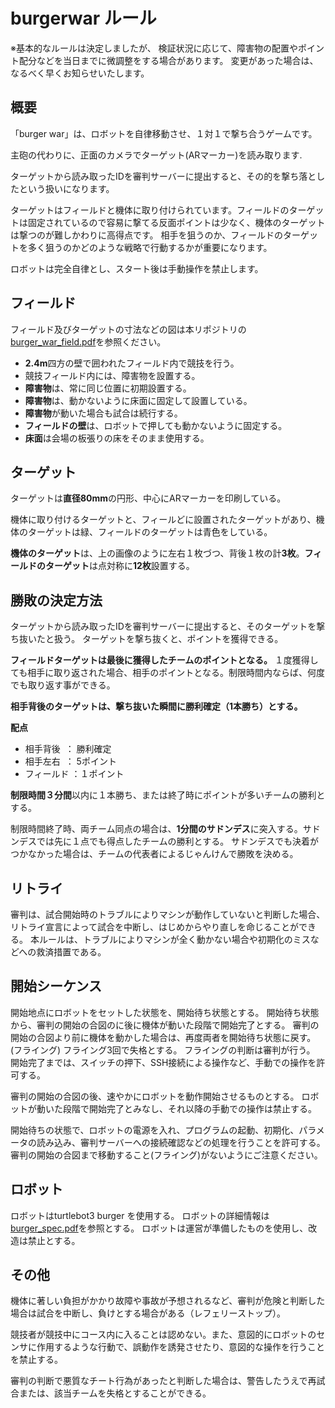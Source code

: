 # burgerwar ルール
※基本的なルールは決定しましたが、
検証状況に応じて、障害物の配置やポイント配分などを当日までに微調整をする場合があります。
変更があった場合は、なるべく早くお知らせいたします。

## 概要

「burger war」は、ロボットを自律移動させ、１対１で撃ち合うゲームです。

主砲の代わりに、正面のカメラでターゲット(ARマーカー)を読み取ります.

ターゲットから読み取ったIDを審判サーバーに提出すると、その的を撃ち落としたという扱いになります。

ターゲットはフィールドと機体に取り付けられています。フィールドのターゲットは固定されているので容易に撃てる反面ポイントは少なく、機体のターゲットは撃つのが難しかわりに高得点です。
相手を狙うのか、フィールドのターゲットを多く狙うのかどのような戦略で行動するかが重要になります。

ロボットは完全自律とし、スタート後は手動操作を禁止します。

## フィールド
フィールド及びターゲットの寸法などの図は本リポジトリの[burger_war_field.pdf](/doc/burger_war_field.pdf)を参照ください。

- **2.4m**四方の壁で囲われたフィールド内で競技を行う。
- 競技フィールド内には、障害物を設置する。
- **障害物**は、常に同じ位置に初期設置する。
- **障害物**は、動かないように床面に固定して設置している。
- **障害物**が動いた場合も試合は続行する。
- **フィールドの壁**は、ロボットで押しても動かないように固定する。
- **床面**は会場の板張りの床をそのまま使用する。

## ターゲット
ターゲットは**直径80mm**の円形、中心にARマーカーを印刷している。

機体に取り付けるターゲットと、フィールどに設置されたターゲットがあり、機体のターゲットは緑、フィールドのターゲットは青色をしている。

**機体のターゲット**は、上の画像のように左右１枚づつ、背後１枚の計**3枚**。**フィールドのターゲット**は点対称に**12枚**設置する。


## 勝敗の決定方法
ターゲットから読み取ったIDを審判サーバーに提出すると、そのターゲットを撃ち抜いたと扱う。
ターゲットを撃ち抜くと、ポイントを獲得できる。

**フィールドターゲットは最後に獲得したチームのポイントとなる。** １度獲得しても相手に取り返された場合、相手のポイントとなる。制限時間内ならば、何度でも取り返す事ができる。

**相手背後のターゲットは、撃ち抜いた瞬間に勝利確定（1本勝ち）とする。**

**配点**
- 相手背後   ： 勝利確定
- 相手左右   ： 5ポイント
- フィールド ：１ポイント

**制限時間３分間**以内に１本勝ち、または終了時にポイントが多いチームの勝利とする。

制限時間終了時、両チーム同点の場合は、**1分間のサドンデス**に突入する。サドンデスでは先に１点でも得点したチームの勝利とする。
サドンデスでも決着がつかなかった場合は、チームの代表者によるじゃんけんで勝敗を決める。

## リトライ
審判は、試合開始時のトラブルによりマシンが動作していないと判断した場合、リトライ宣言によって試合を中断し、はじめからやり直しを命じることができる。
本ルールは、トラブルによりマシンが全く動かない場合や初期化のミスなどへの救済措置である。


## 開始シーケンス
開始地点にロボットをセットした状態を、開始待ち状態とする。
開始待ち状態から、審判の開始の合図のに後に機体が動いた段階で開始完了とする。
審判の開始の合図より前に機体を動かした場合は、再度両者を開始待ち状態に戻す。(フライング)
フライング3回で失格とする。
フライングの判断は審判が行う。
開始完了までは、スイッチの押下、SSH接続による操作など、手動での操作を許可する。

審判の開始の合図の後、速やかにロボットを動作開始させるものとする。
ロボットが動いた段階で開始完了とみなし、それ以降の手動での操作は禁止する。

開始待ちの状態で、ロボットの電源を入れ、プログラムの起動、初期化、パラメータの読み込み、審判サーバーへの接続確認などの処理を行うことを許可する。
審判の開始の合図まで移動すること(フライング)がないようにご注意ください。

## ロボット
ロボットはturtlebot3 burger を使用する。
ロボットの詳細情報は[burger_spec.pdf](/doc/burger_spec.pdf)を参照とする。
ロボットは運営が準備したものを使用し、改造は禁止とする。

## その他
機体に著しい負担がかかり故障や事故が予想されるなど、審判が危険と判断した場合は試合を中断し、負けとする場合がある（レフェリーストップ）。

競技者が競技中にコース内に入ることは認めない。また、意図的にロボットのセンサに作用するような行動で、誤動作を誘発させたり、意図的な操作を行うことを禁止する。

審判の判断で悪質なチート行為があったと判断した場合は、警告したうえで再試合または、該当チームを失格とすることができる。

